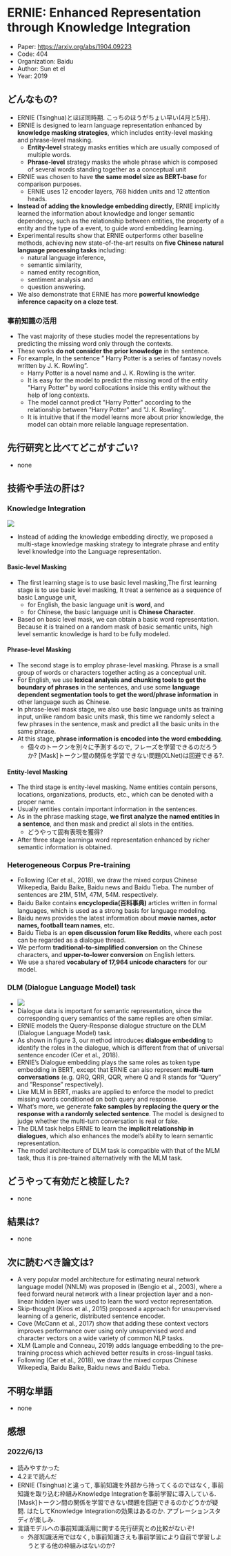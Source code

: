 # ERNIE: Enhanced Representation through Knowledge Integration
- Paper: https://arxiv.org/abs/1904.09223
- Code: 404
- Organization: Baidu
- Author: Sun et el
- Year: 2019

## どんなもの?
- ERNIE (Tsinghua)とほぼ同時期. こっちのほうがちょい早い(4月と5月).
- ERNIE is designed to learn language representation enhanced by **knowledge masking strategies**, which includes entity-level masking and phrase-level masking.
  - **Entity-level** strategy masks entities which are usually composed of multiple words.
  - **Phrase-level** strategy masks the whole phrase which is composed of several words standing together as a conceptual unit
- ERNIE was chosen to have **the same model size as BERT-base** for comparison purposes.
  - ERNIE uses 12 encoder layers, 768 hidden units and 12 attention heads.
- **Instead of adding the knowledge embedding directly**, ERNIE implicitly learned the information about knowledge and longer semantic dependency, such as the relationship between entities, the property of a entity and the type of a event, to guide word embedding learning. 
- Experimental results show that ERNIE outperforms other baseline methods, achieving new state-of-the-art results on **five Chinese natural language processing tasks** including:
  - natural language inference,
  - semantic similarity,
  - named entity recognition,
  - sentiment analysis and
  - question answering.
- We also demonstrate that ERNIE has more **powerful knowledge inference capacity on a cloze test**.

### 事前知識の活用
- The vast majority of these studies model the representations by predicting the missing word only through the contexts.
- These works **do not consider the prior knowledge** in the sentence.
- For example, In the sentence ” Harry Potter is a series of fantasy novels written by J. K. Rowling”.
  - Harry Potter is a novel name and J. K. Rowling is the writer.
  - It is easy for the model to predict the missing word of the entity "Harry Potter" by word collocations inside this entity without the help of long contexts.
  - The model cannot predict "Harry Potter" according to the relationship between "Harry Potter" and "J. K. Rowling".
  - It is intuitive that if the model learns more about prior knowledge, the model can obtain more reliable language representation.

## 先行研究と比べてどこがすごい?
- none

## 技術や手法の肝は?
### Knowledge Integration
![](img/figure1.png)
- Instead of adding the knowledge embedding directly, we proposed a multi-stage knowledge masking strategy to integrate phrase and entity level knowledge into the Language representation.
#### Basic-level Masking
- The first learning stage is to use basic level masking,The first learning stage is to use basic level masking, It treat a sentence as a sequence of basic Language unit,
  - for English, the basic language unit is **word**, and
  - for Chinese, the basic language unit is **Chinese Character**.
- Based on basic level mask, we can obtain a basic word representation. Because it is trained on a random mask of basic semantic units, high level semantic knowledge is hard to be fully modeled.
#### Phrase-level Masking
- The second stage is to employ phrase-level masking. Phrase is a small group of words or characters together acting as a conceptual unit.
- For English, we use **lexical analysis and chunking tools to get the boundary of phrases** in the sentences, and use some **language dependent segmentation tools to get the word/phrase information** in other language such as Chinese.
- In phrase-level mask stage, we also use basic language units as training input, unlike random basic units mask, this time we randomly select a few phrases in the sentence, mask and predict all the basic units in the same phrase.
- At this stage, **phrase information is encoded into the word embedding**.
  - 個々のトークンを別々に予測するので, フレーズを学習できるのだろうか? [Mask]トークン間の関係を学習できない問題(XLNet)は回避できる?.
#### Entity-level Masking
- The third stage is entity-level masking. Name entities contain persons, locations, organizations, products, etc., which can be denoted with a proper name.
- Usually entities contain important information in the sentences.
- As in the phrase masking stage, **we first analyze the named entities in a sentence**, and then mask and predict all slots in the entities.
  - どうやって固有表現を獲得?
- After three stage learninga word representation enhanced by richer semantic information is obtained.

### Heterogeneous Corpus Pre-training
- Following (Cer et al., 2018), we draw the mixed corpus Chinese Wikepedia, Baidu Baike, Baidu news and Baidu Tieba. The number of sentences are 21M, 51M, 47M, 54M. respectively.
- Baidu Baike contains **encyclopedia(百科事典)** articles written in formal languages, which is used as a strong basis for language modeling.
- Baidu news provides the latest information about **movie names, actor names, football team names**, etc.
- Baidu Tieba is an **open discussion forum like Reddits**, where each post can be regarded as a dialogue thread.
- We perform **traditional-to-simplified conversion** on the Chinese characters, and **upper-to-lower conversion** on English letters.
- We use a shared **vocabulary of 17,964 unicode characters** for our model.

### DLM (Dialogue Language Model) task
- ![](img/figure2.png)
- Dialogue data is important for semantic representation, since the corresponding query semantics of the same replies are often similar.
- ERNIE models the Query-Response dialogue structure on the DLM (Dialogue Language Model) task.
- As shown in figure 3, our method introduces **dialogue embedding** to identify the roles in the dialogue, which is different from that of universal sentence encoder (Cer et al., 2018).
- ERNIE’s Dialogue embedding plays the same roles as token type embedding in BERT, except that ERNIE can also represent **multi-turn conversations** (e.g. QRQ, QRR, QQR, where Q and R stands for ”Query” and ”Response” respectively).
-  Like MLM in BERT, masks are applied to enforce the model to predict missing words conditioned on both query and response.
- What’s more, we generate **fake samples by replacing the query or the response with a randomly selected sentence**. The model is designed to judge whether the multi-turn conversation is real or fake.
- The DLM task helps ERNIE to learn the **implicit relationship in dialogues**, which also enhances the model’s ability to learn semantic representation.
- The model architecture of DLM task is compatible with that of the MLM task, thus it is pre-trained alternatively with the MLM task.

## どうやって有効だと検証した?
- none

## 結果は?
- none

## 次に読むべき論文は?
- A very popular model architecture for estimating neural network language model (NNLM) was proposed in (Bengio et al., 2003), where a feed forward neural network with a linear projection layer and a non-linear hidden layer was used to learn the word vector representation.
- Skip-thought (Kiros et al., 2015) proposed a approach for unsupervised learning of a generic, distributed sentence encoder.
- Cove (McCann et al., 2017) show that adding these context vectors improves performance over using only unsupervised word and character vectors on a wide variety of common NLP tasks.
- XLM (Lample and Conneau, 2019) adds language embedding to the pre-training process which achieved better results in cross-lingual tasks.
- Following (Cer et al., 2018), we draw the mixed corpus Chinese Wikepedia, Baidu Baike, Baidu news and Baidu Tieba.

## 不明な単語
- none

## 感想
### 2022/6/13
- 読みやすかった
- 4.2まで読んだ
- ERNIE (Tsinghua)と違って, 事前知識を外部から持ってくるのではなく, 事前知識を取り込む枠組みKnowledge Integrationを事前学習に導入している. [Mask]トークン間の関係を学習できない問題を回避できるのかどうかが疑問. はたしてKnowledge Integrationの効果はあるのか. アブレーションスタディが楽しみ.
- 言語モデルへの事前知識活用に関する先行研究との比較がないぞ!
  - 外部知識活用ではなく, b事前知識さえも事前学習により自前で学習しようとする他の枠組みはないのか?
